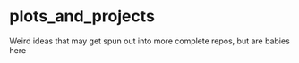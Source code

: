 # plots_and_projects
Weird ideas that may get spun out into more complete repos, but are babies here
